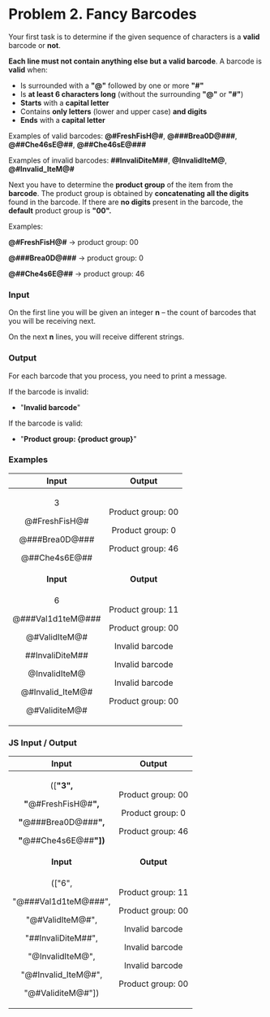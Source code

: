 ﻿
# **Problem 2. Fancy Barcodes**

Your first task is to determine if the given sequence of characters is a **valid** barcode or **not**. 

**Each line must not contain anything else but a valid barcode**. A barcode is **valid** when:

- Is surrounded with a **"@"** followed by one or more **"#"** 
- Is **at least 6  characters long** (without the surrounding **"@"** or **"#"**)
- **Starts** with a **capital letter**
- Contains **only letters** (lower and upper case) **and digits**
- **Ends** with a **capital letter**

Examples of valid barcodes: **@#FreshFisH@#**, **@###Brea0D@###**, **@##Che46sE@##**, **@##Che46sE@###**

Examples of invalid barcodes: **##InvaliDiteM##**, **@InvalidIteM@**, **@#Invalid\_IteM@#**

Next you have to determine the **product group** of the item from the **barcode**. The product group is obtained by **concatenating** **all the digits** found in the barcode. If there are **no digits** present in the barcode, the **default** product group is **"00".**

Examples:  

**@#FreshFisH@#** -> product group: 00

**@###Brea0D@###** -> product group: 0

**@##Che4s6E@##** -> product group: 46
### **Input**
On the first line you will be given an integer **n** – the count of barcodes that you will be receiving next. 

On the next **n** lines, you will receive different strings.
### **Output**
For each barcode that you process, you need to print a message.

If the barcode is invalid:

- "**Invalid barcode**"

If the barcode is valid:

- "**Product group: {product group}**"

### **Examples**

|**Input**|**Output**|
| :-: | :-: |
|<p>3</p><p>@#FreshFisH@#</p><p>@###Brea0D@###</p><p>@##Che4s6E@##</p>|<p>Product group: 00</p><p>Product group: 0</p><p>Product group: 46</p>|
|**Input**|**Output**|
|<p>6</p><p>@###Val1d1teM@###</p><p>@#ValidIteM@#</p><p>##InvaliDiteM##</p><p>@InvalidIteM@</p><p>@#Invalid\_IteM@#</p><p>@#ValiditeM@#</p>|<p>Product group: 11</p><p>Product group: 00</p><p>Invalid barcode</p><p>Invalid barcode</p><p>Invalid barcode</p><p>Product group: 00</p>|
### **JS Input / Output**

|**Input**|**Output**|
| :-: | :-: |
|<p>([**"**3**",**</p><p>**"**@#FreshFisH@#**",**</p><p>**"**@###Brea0D@###**",**</p><p>**"**@##Che4s6E@##**"])**</p>|<p>Product group: 00</p><p>Product group: 0</p><p>Product group: 46</p>|
|**Input**|**Output**|
|<p>(["6",</p><p>"@###Val1d1teM@###",</p><p>"@#ValidIteM@#",</p><p>"##InvaliDiteM##",</p><p>"@InvalidIteM@",</p><p>"@#Invalid\_IteM@#",</p><p>"@#ValiditeM@#"])</p>|<p>Product group: 11</p><p>Product group: 00</p><p>Invalid barcode</p><p>Invalid barcode</p><p>Invalid barcode</p><p>Product group: 00</p>|



